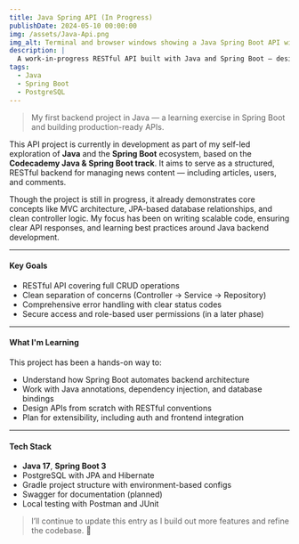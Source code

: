 ```yaml
---
title: Java Spring API (In Progress)
publishDate: 2024-05-10 00:00:00
img: /assets/Java-Api.png
img_alt: Terminal and browser windows showing a Java Spring Boot API with JSON responses
description: |
  A work-in-progress RESTful API built with Java and Spring Boot — designed to manage news articles, comments, and users, with pagination, validation, and relational logic.
tags:
  - Java
  - Spring Boot
  - PostgreSQL
---
```


> My first backend project in Java — a learning exercise in Spring Boot and building production-ready APIs.

This API project is currently in development as part of my self-led exploration of **Java** and the **Spring Boot** ecosystem, based on the **Codecademy Java & Spring Boot track**. It aims to serve as a structured, RESTful backend for managing news content — including articles, users, and comments.

Though the project is still in progress, it already demonstrates core concepts like MVC architecture, JPA-based database relationships, and clean controller logic. My focus has been on writing scalable code, ensuring clear API responses, and learning best practices around Java backend development.

---

#### Key Goals

- RESTful API covering full CRUD operations
- Clean separation of concerns (Controller → Service → Repository)
- Comprehensive error handling with clear status codes
- Secure access and role-based user permissions (in a later phase)

---

#### What I'm Learning

This project has been a hands-on way to:
- Understand how Spring Boot automates backend architecture
- Work with Java annotations, dependency injection, and database bindings
- Design APIs from scratch with RESTful conventions
- Plan for extensibility, including auth and frontend integration

---

#### Tech Stack

- **Java 17**, **Spring Boot 3**
- PostgreSQL with JPA and Hibernate
- Gradle project structure with environment-based configs
- Swagger for documentation (planned)
- Local testing with Postman and JUnit


> I’ll continue to update this entry as I build out more features and refine the codebase. 🚀